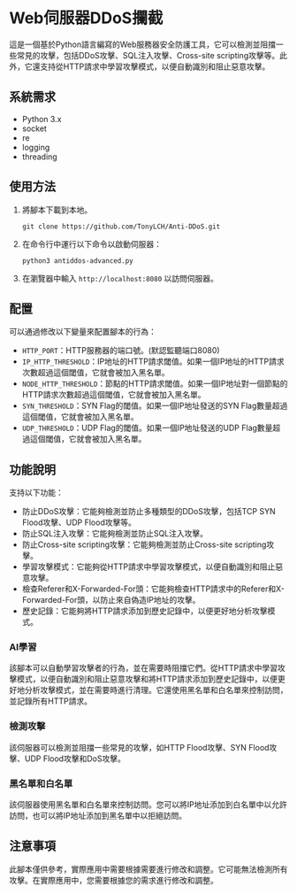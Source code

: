 # Web伺服器DDoS攔截

這是一個基於Python語言編寫的Web服務器安全防護工具，它可以檢測並阻擋一些常見的攻擊，包括DDoS攻擊、SQL注入攻擊、Cross-site scripting攻擊等。此外，它還支持從HTTP請求中學習攻擊模式，以便自動識別和阻止惡意攻擊。

## 系統需求

* Python 3.x
* socket
* re
* logging
* threading

## 使用方法

1. 將腳本下載到本地。

   ```
   git clone https://github.com/TonyLCH/Anti-DDoS.git
   ```
   
2. 在命令行中運行以下命令以啟動伺服器：

   ```
   python3 antiddos-advanced.py
   ```

3. 在瀏覽器中輸入 `http://localhost:8080` 以訪問伺服器。


## 配置

可以通過修改以下變量來配置腳本的行為：

- `HTTP_PORT`：HTTP服務器的端口號。(默認監聽端口8080)
- `IP_HTTP_THRESHOLD`：IP地址的HTTP請求閾值。如果一個IP地址的HTTP請求次數超過這個閾值，它就會被加入黑名單。
- `NODE_HTTP_THRESHOLD`：節點的HTTP請求閾值。如果一個IP地址對一個節點的HTTP請求次數超過這個閾值，它就會被加入黑名單。
- `SYN_THRESHOLD`：SYN Flag的閾值。如果一個IP地址發送的SYN Flag數量超過這個閾值，它就會被加入黑名單。
- `UDP_THRESHOLD`：UDP Flag的閾值。如果一個IP地址發送的UDP Flag數量超過這個閾值，它就會被加入黑名單。

## 功能說明
支持以下功能：

- 防止DDoS攻擊：它能夠檢測並防止多種類型的DDoS攻擊，包括TCP SYN Flood攻擊、UDP Flood攻擊等。
- 防止SQL注入攻擊：它能夠檢測並防止SQL注入攻擊。
- 防止Cross-site scripting攻擊：它能夠檢測並防止Cross-site scripting攻擊。
- 學習攻擊模式：它能夠從HTTP請求中學習攻擊模式，以便自動識別和阻止惡意攻擊。
- 檢查Referer和X-Forwarded-For頭：它能夠檢查HTTP請求中的Referer和X-Forwarded-For頭，以防止來自偽造IP地址的攻擊。
- 歷史記錄：它能夠將HTTP請求添加到歷史記錄中，以便更好地分析攻擊模式。
### AI學習

該腳本可以自動學習攻擊者的行為，並在需要時阻擋它們。從HTTP請求中學習攻擊模式，以便自動識別和阻止惡意攻擊和將HTTP請求添加到歷史記錄中，以便更好地分析攻擊模式，並在需要時進行清理。它還使用黑名單和白名單來控制訪問，並記錄所有HTTP請求。

### 檢測攻擊

該伺服器可以檢測並阻擋一些常見的攻擊，如HTTP Flood攻擊、SYN Flood攻擊、UDP Flood攻擊和DoS攻擊。

### 黑名單和白名單

該伺服器使用黑名單和白名單來控制訪問。您可以將IP地址添加到白名單中以允許訪問，也可以將IP地址添加到黑名單中以拒絕訪問。

## 注意事項

此腳本僅供參考，實際應用中需要根據需要進行修改和調整。它可能無法檢測所有攻擊。在實際應用中，您需要根據您的需求進行修改和調整。
